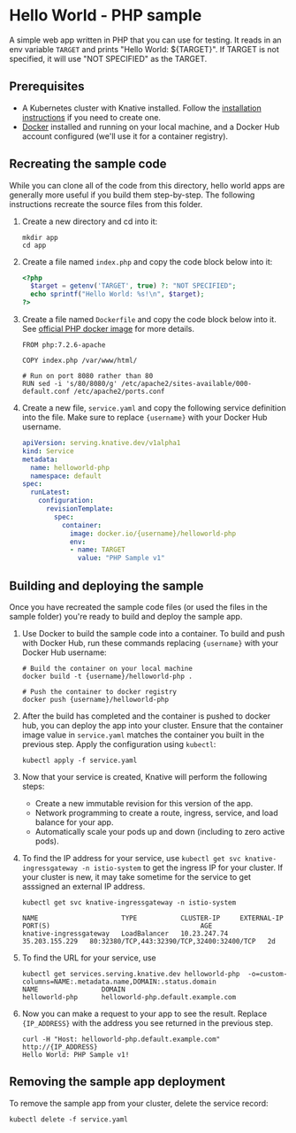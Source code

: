 # Hello World - PHP sample

A simple web app written in PHP that you can use for testing.
It reads in an env variable `TARGET` and prints "Hello World: ${TARGET}". If
TARGET is not specified, it will use "NOT SPECIFIED" as the TARGET.

## Prerequisites

* A Kubernetes cluster with Knative installed. Follow the
  [installation instructions](https://github.com/knative/install/) if you need
  to create one.
* [Docker](https://www.docker.com) installed and running on your local machine,
  and a Docker Hub account configured (we'll use it for a container registry).

## Recreating the sample code

While you can clone all of the code from this directory, hello world
apps are generally more useful if you build them step-by-step. The
following instructions recreate the source files from this folder.

1. Create a new directory and cd into it:

    ````shell
    mkdir app
    cd app
    ````

1. Create a file named `index.php` and copy the code block below into it:

    ```php
    <?php
      $target = getenv('TARGET', true) ?: "NOT SPECIFIED";
      echo sprintf("Hello World: %s!\n", $target);
    ?>
    ```

1. Create a file named `Dockerfile` and copy the code block below into it.
   See [official PHP docker image](https://hub.docker.com/_/php/) for more details.

    ```docker
    FROM php:7.2.6-apache

    COPY index.php /var/www/html/

    # Run on port 8080 rather than 80
    RUN sed -i 's/80/8080/g' /etc/apache2/sites-available/000-default.conf /etc/apache2/ports.conf
    ```

1. Create a new file, `service.yaml` and copy the following service definition
   into the file. Make sure to replace `{username}` with your Docker Hub username.

    ```yaml
    apiVersion: serving.knative.dev/v1alpha1
    kind: Service
    metadata:
      name: helloworld-php
      namespace: default
    spec:
      runLatest:
        configuration:
          revisionTemplate:
            spec:
              container:
                image: docker.io/{username}/helloworld-php
                env:
                - name: TARGET
                  value: "PHP Sample v1"
    ```

## Building and deploying the sample

Once you have recreated the sample code files (or used the files in the sample folder)
you're ready to build and deploy the sample app.

1. Use Docker to build the sample code into a container. To build and push with
   Docker Hub, run these commands replacing `{username}` with your
   Docker Hub username:

    ```shell
    # Build the container on your local machine
    docker build -t {username}/helloworld-php .

    # Push the container to docker registry
    docker push {username}/helloworld-php
    ```

1. After the build has completed and the container is pushed to docker hub, you
   can deploy the app into your cluster. Ensure that the container image value
   in `service.yaml` matches the container you built in
   the previous step. Apply the configuration using `kubectl`:

    ```shell
    kubectl apply -f service.yaml
    ```

1. Now that your service is created, Knative will perform the following steps:
   * Create a new immutable revision for this version of the app.
   * Network programming to create a route, ingress, service, and load balance for your app.
   * Automatically scale your pods up and down (including to zero active pods).

1. To find the IP address for your service, use
   `kubectl get svc knative-ingressgateway -n istio-system` to get the ingress IP for your
   cluster. If your cluster is new, it may take sometime for the service to get asssigned
   an external IP address.

    ```shell
    kubectl get svc knative-ingressgateway -n istio-system

    NAME                     TYPE           CLUSTER-IP     EXTERNAL-IP      PORT(S)                                      AGE
    knative-ingressgateway   LoadBalancer   10.23.247.74   35.203.155.229   80:32380/TCP,443:32390/TCP,32400:32400/TCP   2d

    ```

1. To find the URL for your service, use
    ```
    kubectl get services.serving.knative.dev helloworld-php  -o=custom-columns=NAME:.metadata.name,DOMAIN:.status.domain
    NAME                DOMAIN
    helloworld-php      helloworld-php.default.example.com
    ```

1. Now you can make a request to your app to see the result. Replace
   `{IP_ADDRESS}` with the address you see returned in the previous step.

    ```shell
    curl -H "Host: helloworld-php.default.example.com" http://{IP_ADDRESS}
    Hello World: PHP Sample v1!
    ```

## Removing the sample app deployment

To remove the sample app from your cluster, delete the service record:

```shell
kubectl delete -f service.yaml
```
